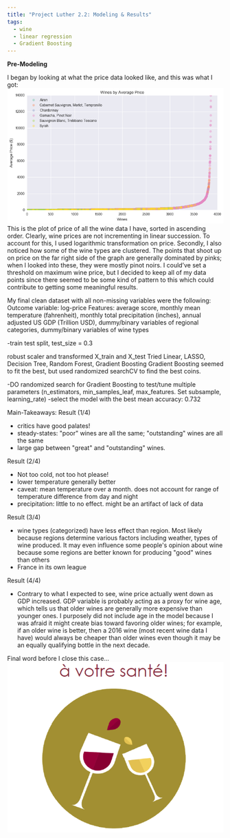 ```yaml
---
title: "Project Luther 2.2: Modeling & Results"
tags:
  - wine
  - linear regression
  - Gradient Boosting
---
```


**Pre-Modeling**

I began by looking at what the price data looked like, and this was what I got:
<img src="/assets/images/wine_type_by_price.png">
This is the plot of price of all the wine data I have, sorted in ascending order. Clearly, wine prices are not incrementing in linear succession. To account for this, I used logarithmic transformation on price. Secondly, I also noticed how some of the wine types are clustered. The points that shoot up on price on the far right side of the graph are generally dominated by pinks; when I looked into these, they were mostly pinot noirs. I could’ve set a threshold on maximum wine price, but I decided to keep all of my data points since there seemed to be some kind of pattern to this which could contribute to getting some meaningful results.

My final clean dataset with all non-missing variables were the following:
Outcome variable: log-price
Features: average score, monthly mean temperature (fahrenheit), monthly total precipitation (inches), annual adjusted US GDP (Trillion USD), dummy/binary variables of regional categories, dummy/binary variables of wine types


-train test split, test_size = 0.3

robust scaler and transformed X_train and X_test
Tried Linear, LASSO, Decision Tree, Random Forest, Gradient Boosting
Gradient Boosting seemed to fit the best, but used randomized searchCV to find the best coins.

-DO randomized search for Gradient Boosting to test/tune multiple parameters (n_estimators, min_samples_leaf, max_features. Set subsample, learning_rate)
-select the model with the best mean accuracy: 0.732

Main-Takeaways:
Result (1/4)
- critics have good palates!
- steady-states: "poor" wines are all the same; "outstanding" wines are all the same
- large gap between "great" and "outstanding" wines. 

Result (2/4)
- Not too cold, not too hot please!
- lower temperature generally better
- caveat: mean temperature over a month. does not account for range of temperature difference from day and night
- precipitation: little to no effect. might be an artifact of lack of data

Result (3/4)
- wine types (categorized) have less effect than region. Most likely because regions determine various factors including weather, types of wine produced. It may even influence some people's opinion about wine because some regions are better known for producing "good" wines than others
- France in its own league

Result (4/4)
- Contrary to what I expected to see, wine price actually went down as GDP increased. GDP variable is probably acting as a proxy for wine age, which tells us that older wines are generally more expensive than younger ones. I purposely did not include age in the model because I was afraid it might create bias toward favoring older wines; for example, if an older wine is better, then a 2016 wine (most recent wine data I have) would always be cheaper than older wines even though it may be an equally qualifying bottle in the next decade.


Final word before I close this case...
<img src="/assets/images/cheers.PNG">
